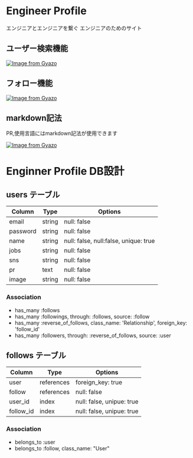 # Engineer Profile

エンジニアとエンジニアを繋ぐ
エンジニアのためのサイト

## ユーザー検索機能
[![Image from Gyazo](https://i.gyazo.com/177b603d304cc4b272c95842792541f4.gif)](https://gyazo.com/177b603d304cc4b272c95842792541f4)

## フォロー機能
[![Image from Gyazo](https://i.gyazo.com/b863afe38eff215e2dc494697aef45c6.gif)](https://gyazo.com/b863afe38eff215e2dc494697aef45c6)

## markdown記法
PR,使用言語にはmarkdown記法が使用できます

[![Image from Gyazo](https://i.gyazo.com/2868bc434bfce2037aad7db18c13aecb.jpg)](https://gyazo.com/2868bc434bfce2037aad7db18c13aecb)


# Enginner Profile DB設計

## users テーブル
|Column|Type|Options|
|------|----|-------|
|email|string|null: false|
|password|string|null: false|
|name|string|null: false, null:false, unique: true|
|jobs|string|null: false|
|sns|string|null: false|
|pr|text|null: false|
|image|string|null: false|
### Association
- has_many :follows
- has_many :followings, through: :follows, source: :follow
- has_many :reverse_of_follows, class_name: 'Relationship', foreign_key: 'follow_id'
- has_many :followers, through: :reverse_of_follows, source: :user

## follows テーブル
|Column|Type|Options|
|------|----|-------|
|user|references|foreign_key: true|
|follow|references|null: false|
|user_id|index|null: false, unipue: true|
|follow_id|index|null: false, unipue: true|
### Association
- belongs_to :user
- belongs_to :follow, class_name: "User"

